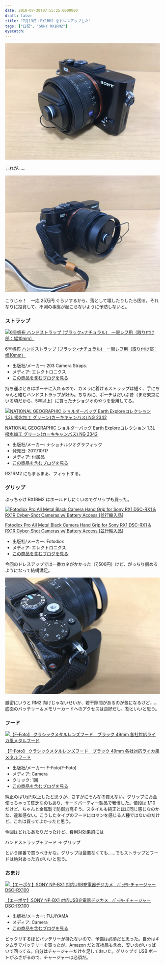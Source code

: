 ```yaml
---
date: 2018-07-30T07:55:25.0000000
draft: false
title: "7月19日：RX1RM2 をドレスアップした"
tags: ["日記", "SONY RX1RM2"]
eyecatch: 
---
```

<p><span itemscope itemtype="http://schema.org/Photograph"><img src="20180713185537.jpg" alt="f:id:daruyanagi:20180713185537j:plain" title="f:id:daruyanagi:20180713185537j:plain" class="hatena-fotolife" itemprop="image"></span></p><p>これが……</p><p><span itemscope itemtype="http://schema.org/Photograph"><img src="20180727183730.jpg" alt="f:id:daruyanagi:20180727183730j:plain" title="f:id:daruyanagi:20180727183730j:plain" class="hatena-fotolife" itemprop="image"></span></p><p>こうじゃ！　一応 25万円 ぐらいするから、落として壊したりしたら困る。それなりに投資して、不測の事態が起こらないように予防しないと。</p>

<div class="section">
<h3>ストラップ</h3>
<p><div class="hatena-asin-detail"><a href="http://www.amazon.co.jp/exec/obidos/ASIN/B00ON9KD06/bestylesnet-22/"><img src="https://images-fe.ssl-images-amazon.com/images/I/41PMSG9CM1L._SL160_.jpg" class="hatena-asin-detail-image" alt="6号帆布 ハンドストラップ (ブラック×ナチュラル)　一眼レフ用（取り付け部：幅10mm）" title="6号帆布 ハンドストラップ (ブラック×ナチュラル)　一眼レフ用（取り付け部：幅10mm）"></a><div class="hatena-asin-detail-info"><p class="hatena-asin-detail-title"><a href="http://www.amazon.co.jp/exec/obidos/ASIN/B00ON9KD06/bestylesnet-22/">6号帆布 ハンドストラップ (ブラック×ナチュラル)　一眼レフ用（取り付け部：幅10mm）</a></p><ul><li><span class="hatena-asin-detail-label">出版社/メーカー:</span> 203 Camera Straps.</li><li><span class="hatena-asin-detail-label">メディア:</span> エレクトロニクス</li><li><a href="http://d.hatena.ne.jp/asin/B00ON9KD06/bestylesnet-22" target="_blank">この商品を含むブログを見る</a></li></ul></div><div class="hatena-asin-detail-foot"></div></div></p><p>持ち運ぶときはポーチに入れるので、カメラに着けるストラップは短く、手にちゃんと絡むハンドストラップが好み。ちなみに、ポーチはだいぶ昔（まだ東京にいる頃だから、5年以上）に買ったナショジオのやつを愛用してる。</p><p><div class="hatena-asin-detail"><a href="http://www.amazon.co.jp/exec/obidos/ASIN/B0060FNSLW/bestylesnet-22/"><img src="https://images-fe.ssl-images-amazon.com/images/I/5152A1DutHL._SL160_.jpg" class="hatena-asin-detail-image" alt="NATIONAL GEOGRAPHIC ショルダーバッグ Earth Exploreコレクション 1.3L 撥水加工 グリーン(カーキキャンバス) NG 2342" title="NATIONAL GEOGRAPHIC ショルダーバッグ Earth Exploreコレクション 1.3L 撥水加工 グリーン(カーキキャンバス) NG 2342"></a><div class="hatena-asin-detail-info"><p class="hatena-asin-detail-title"><a href="http://www.amazon.co.jp/exec/obidos/ASIN/B0060FNSLW/bestylesnet-22/">NATIONAL GEOGRAPHIC ショルダーバッグ Earth Exploreコレクション 1.3L 撥水加工 グリーン(カーキキャンバス) NG 2342</a></p><ul><li><span class="hatena-asin-detail-label">出版社/メーカー:</span> ナショナルジオグラフィック</li><li><span class="hatena-asin-detail-label">発売日:</span> 2011/10/17</li><li><span class="hatena-asin-detail-label">メディア:</span> 付属品</li><li><a href="http://d.hatena.ne.jp/asin/B0060FNSLW/bestylesnet-22" target="_blank">この商品を含むブログを見る</a></li></ul></div><div class="hatena-asin-detail-foot"></div></div></p><p>RX1RM2 にもまぁまぁ、フィットする。</p>

</div>
<div class="section">
<h3>グリップ</h3>
<p>ぶっちゃけ RX1RM2 はホールドしにくいのでグリップも買った。</p><p><div class="hatena-asin-detail"><a href="http://www.amazon.co.jp/exec/obidos/ASIN/B01JJHE4AG/bestylesnet-22/"><img src="https://images-fe.ssl-images-amazon.com/images/I/41uNOc3U8hL._SL160_.jpg" class="hatena-asin-detail-image" alt="Fotodiox Pro All Metal Black Camera Hand Grip for Sony RX1 DSC-RX1 & RX1R Cyber-Shot Cameras w/ Battery Access [並行輸入品]" title="Fotodiox Pro All Metal Black Camera Hand Grip for Sony RX1 DSC-RX1 & RX1R Cyber-Shot Cameras w/ Battery Access [並行輸入品]"></a><div class="hatena-asin-detail-info"><p class="hatena-asin-detail-title"><a href="http://www.amazon.co.jp/exec/obidos/ASIN/B01JJHE4AG/bestylesnet-22/">Fotodiox Pro All Metal Black Camera Hand Grip for Sony RX1 DSC-RX1 & RX1R Cyber-Shot Cameras w/ Battery Access [並行輸入品]</a></p><ul><li><span class="hatena-asin-detail-label">出版社/メーカー:</span> Fotodiox</li><li><span class="hatena-asin-detail-label">メディア:</span> エレクトロニクス</li><li><a href="http://d.hatena.ne.jp/asin/B01JJHE4AG/bestylesnet-22" target="_blank">この商品を含むブログを見る</a></li></ul></div><div class="hatena-asin-detail-foot"></div></div></p><p>今回のドレスアップでは一番カネがかかった（7,500円）けど、がっちり掴めるようになって結構満足。</p><p><span itemscope itemtype="http://schema.org/Photograph"><img src="20180727183742.jpg" alt="f:id:daruyanagi:20180727183742j:plain" title="f:id:daruyanagi:20180727183742j:plain" class="hatena-fotolife" itemprop="image"></span></p><p>厳密にいうと RM2 向けじゃないせいか、若干隙間があるのが気になるけど……底面のバッテリー＆メモリーカードへのアクセスは良好だし、割といいと思う。</p>

</div>
<div class="section">
<h3>フード</h3>
<p><div class="hatena-asin-detail"><a href="http://www.amazon.co.jp/exec/obidos/ASIN/B00ASHXWD2/bestylesnet-22/"><img src="https://images-fe.ssl-images-amazon.com/images/I/41p0iGrjbrL._SL160_.jpg" class="hatena-asin-detail-image" alt="【F-Foto】 クラシックメタルレンズフード　ブラック 49mm 各社対応ライカ風メタルフード" title="【F-Foto】 クラシックメタルレンズフード　ブラック 49mm 各社対応ライカ風メタルフード"></a><div class="hatena-asin-detail-info"><p class="hatena-asin-detail-title"><a href="http://www.amazon.co.jp/exec/obidos/ASIN/B00ASHXWD2/bestylesnet-22/">【F-Foto】 クラシックメタルレンズフード　ブラック 49mm 各社対応ライカ風メタルフード</a></p><ul><li><span class="hatena-asin-detail-label">出版社/メーカー:</span> F-Foto(F-Foto)</li><li><span class="hatena-asin-detail-label">メディア:</span> Camera</li><li> <span class="hatena-asin-detail-label">クリック</span>: 1回</li><li><a href="http://d.hatena.ne.jp/asin/B00ASHXWD2/bestylesnet-22" target="_blank">この商品を含むブログを見る</a></li></ul></div><div class="hatena-asin-detail-foot"></div></div></p><p>純正のは1万円以上したと思うが、さすがにそんなの買えない。グリップにお金使っちゃって貧乏なのもあり、サードパーティー製品で我慢した。値段は 1/10 だけど、ちゃんと金属製で防御力高そう。スタイルも純正とほぼ同じ感じなのかな、違和感ない。こうしたタイプのフードにロマンを感じる人種ではないのだけど、これは買ってよかったと思う。</p><p>今回はどれもあたりだったけど、費用対効果的には</p><p>ハンドストラップ＋フード → グリップ</p><p>という順番で買うべきかな。グリップは最悪なくても……でもストラップとフードは絶対あった方がいいと思う。</p>

</div>
<div class="section">
<h3>おまけ</h3>
<p><div class="hatena-asin-detail"><a href="http://www.amazon.co.jp/exec/obidos/ASIN/B00NW5WAUI/bestylesnet-22/"><img src="https://images-fe.ssl-images-amazon.com/images/I/313k8FkR%2BIL._SL160_.jpg" class="hatena-asin-detail-image" alt="【エーポケ】SONY NP-BX1 対応USB充電器デジカメ　ﾊﾞｯﾃﾘｰチャージャーDSC-RX100" title="【エーポケ】SONY NP-BX1 対応USB充電器デジカメ　ﾊﾞｯﾃﾘｰチャージャーDSC-RX100"></a><div class="hatena-asin-detail-info"><p class="hatena-asin-detail-title"><a href="http://www.amazon.co.jp/exec/obidos/ASIN/B00NW5WAUI/bestylesnet-22/">【エーポケ】SONY NP-BX1 対応USB充電器デジカメ　ﾊﾞｯﾃﾘｰチャージャーDSC-RX100</a></p><ul><li><span class="hatena-asin-detail-label">出版社/メーカー:</span> FUJIYAMA</li><li><span class="hatena-asin-detail-label">メディア:</span> Camera</li><li><a href="http://d.hatena.ne.jp/asin/B00NW5WAUI/bestylesnet-22" target="_blank">この商品を含むブログを見る</a></li></ul></div><div class="hatena-asin-detail-foot"></div></div></p><p>ビックリするほどバッテリーが持たないので、予備は必須だと思った。自分はキタムラでバッテリーを買ったが、Amazon だと互換品も含め、安いのがいっぱいで回ってる。自分はチャージャーだけを足しておいた。グリップで USB ポートがふさがるので、チャージャーは必須だ。</p>

</div>